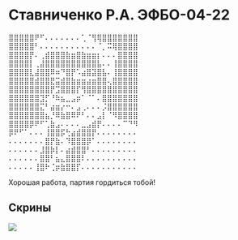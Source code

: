 # Ставниченко Р.А. ЭФБО-04-22

⣿⣿⣿⣿⣿⠟⠋⠄⠄⠄⠄⠄⠄⠄⢁⠈⢻⢿⣿⣿⣿⣿⣿⣿⣿
⣿⣿⣿⣿⣿⠃⠄⠄⠄⠄⠄⠄⠄⠄⠄⠄⠄⠈⡀⠭⢿⣿⣿⣿⣿
⣿⣿⣿⣿⡟⠄⢀⣾⣿⣿⣿⣷⣶⣿⣷⣶⣶⡆⠄⠄⠄⣿⣿⣿⣿
⣿⣿⣿⣿⡇⢀⣼⣿⣿⣿⣿⣿⣿⣿⣿⣿⣿⣧⠄⠄⢸⣿⣿⣿⣿
⣿⣿⣿⣿⣇⣼⣿⣿⠿⠶⠙⣿⡟⠡⣴⣿⣽⣿⣧⠄⢸⣿⣿⣿⣿
⣿⣿⣿⣿⣿⣾⣿⣿⣟⣭⣾⣿⣷⣶⣶⣴⣶⣿⣿⢄⣿⣿⣿⣿⣿
⣿⣿⣿⣿⣿⣿⣿⣿⡟⣩⣿⣿⣿⡏⢻⣿⣿⣿⣿⣿⣿⣿⣿⣿⣿
⣿⣿⣿⣿⣿⣿⣹⡋⠘⠷⣦⣀⣠⡶⠁⠈⠁⠄⣿⣿⣿⣿⣿⣿⣿
⣿⣿⣿⣿⣿⣿⣍⠃⣴⣶⡔⠒⠄⣠⢀⠄⠄⠄⡨⣿⣿⣿⣿⣿⣿
⣿⣿⣿⣿⣿⣿⣿⣦⡘⠿⣷⣿⠿⠟⠃⠄⠄⣠⡇⠈⠻⣿⣿⣿⣿
⣿⣿⣿⣿⡿⠟⠋⢁⣷⣠⠄⠄⠄⠄⣀⣠⣾⡟⠄⠄⠄⠄⠉⠙⠻
⡿⠟⠋⠁⠄⠄⠄⢸⣿⣿⡯⢓⣴⣾⣿⣿⡟⠄⠄⠄⠄⠄⠄⠄⠄
⠄⠄⠄⠄⠄⠄⠄⣿⡟⣷⠄⠹⣿⣿⣿⡿⠁⠄⠄⠄⠄⠄⠄⠄⠄
⠄⠄⠄⠄⠄⠄⣸⣿⡷⡇⠄⣴⣾⣿⣿⠃⠄⠄⠄⠄⠄⠄⠄⠄⠄
⠄⠄⠄⠄⠄⠄⣿⣿⠃⣦⣄⣿⣿⣿⠇⠄⠄⠄⠄⠄⠄⠄⠄⠄⠄
⠄⠄⠄⠄⠄⢸⣿⠗⢈⡶⣷⣿⣿⡏⠄⠄⠄⠄⠄⠄⠄⠄⠄⠄⠄

Хорошая работа, партия гордиться тобой!
## Скрины
![](pojectimages/windows.png)